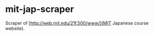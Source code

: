 mit-jap-scraper
===============

Scraper of [http://web.mit.edu/21f.500/www/](MIT Japanese course website). 
